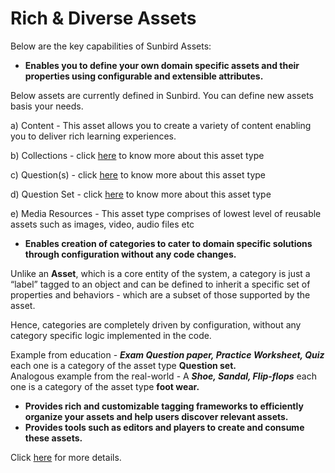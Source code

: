 # Rich & Diverse Assets

Below are the key capabilities of Sunbird Assets:

* **Enables you to define your own domain specific assets and their properties using configurable and extensible attributes.**

Below assets are currently defined in Sunbird. You can define new assets basis your needs.

a) Content - This asset allows you to create a variety of content enabling you to deliver rich learning experiences.

b) Collections - click [here](broken-reference) to know more about this asset type

c) Question(s) - click [here](https://app.gitbook.com/o/-Mi9QwJlsfb7xuxTBc0J/s/Wu4HIWGkb7dD4y0Kup4W/) to know more about this asset type

d) Question Set - click [here](https://app.gitbook.com/o/-Mi9QwJlsfb7xuxTBc0J/s/Wu4HIWGkb7dD4y0Kup4W/) to know more about this asset type

e) Media Resources - This asset type comprises of lowest level of reusable assets such as images, video, audio files etc

* **Enables creation of categories to cater to domain specific solutions through configuration without any code changes.**

Unlike an **Asset**, which is a core entity of the system, a category is just a “label” tagged to an object and can be defined to inherit a specific set of properties and behaviors - which are a subset of those supported by the asset.

Hence, categories are completely driven by configuration, without any category specific logic implemented in the code.

Example from education - _**Exam Question paper, Practice Worksheet, Quiz**_ each one is a category of the asset type **Question set.**\
Analogous example from the real-world - A _**Shoe, Sandal, Flip-flops**_ each one is a category of the asset type **foot wear.**

* **Provides rich and customizable tagging frameworks to efficiently organize your assets and help users discover relevant assets.**
* **Provides tools such as editors and players to create and consume these assets.**

Click [here](https://app.gitbook.com/s/aanfWbeVT74C5lXDPde3/learn/capabilities/rich-and-diverse-assets) for more details.&#x20;
